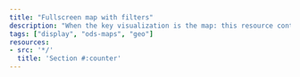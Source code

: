 ```yaml
---
title: "Fullscreen map with filters"
description: "When the key visualization is the map: this resource contains filters and analytics drawers over a fullscreen map"
tags: ["display", "ods-maps", "geo"]
resources:
- src: '*/'
  title: 'Section #:counter'
---
```

